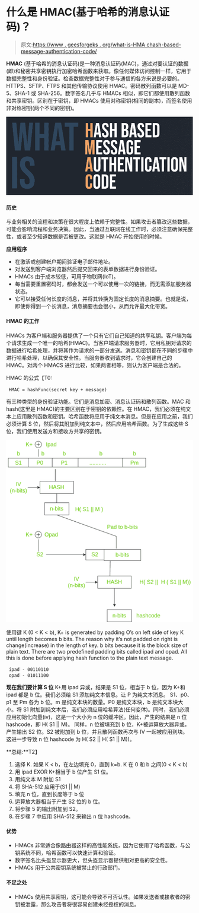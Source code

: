 # 什么是 HMAC(基于哈希的消息认证码)？

> 原文:[https://www . geesforgeks . org/what-is-HMA chash-based-message-authentication-code/](https://www.geeksforgeeks.org/what-is-hmachash-based-message-authentication-code/)

**HMAC** (基于哈希的消息认证码)是一种消息认证码(MAC)，通过对要认证的数据(即)和秘密共享密钥执行加密哈希函数来获取。像任何媒体访问控制一样，它用于数据完整性和身份验证。检查数据完整性对于参与通信的各方来说是必要的。HTTPS、SFTP、FTPS 和其他传输协议使用 HMAC。密码散列函数可以是 MD-5、SHA-1 或 SHA-256。数字签名几乎与 HMACs 相似，即它们都使用散列函数和共享密钥。区别在于密钥，即 HMACs 使用对称密钥(相同的副本)，而签名使用非对称密钥(两个不同的密钥)。

![What-is-HMAC](img/906cda259f646bb45c3fe6aa31792755.png)

#### 历史

与业务相关的流程和决策在很大程度上依赖于完整性。如果攻击者篡改这些数据，可能会影响流程和业务决策。因此，当通过互联网在线工作时，必须注意确保完整性，或者至少知道数据是否被更改。这就是 HMAC 开始使用的时候。

**应用程序**

*   在激活或创建帐户期间验证电子邮件地址。
*   对发送到客户端浏览器然后提交回来的表单数据进行身份验证。
*   HMACs 由于成本较低，可用于物联网(IoT)。
*   每当需要重置密码时，都会发送一个可以使用一次的链接，而无需添加服务器状态。
*   它可以接受任何长度的消息，并将其转换为固定长度的消息摘要。也就是说，即使你得到一个长消息，消息摘要也会很小，从而允许最大化带宽。

#### HMAC 的工作

HMACs 为客户端和服务器提供了一个只有它们自己知道的共享私钥。客户端为每个请求生成一个唯一的哈希(HMAC)。当客户端请求服务器时，它用私钥对请求的数据进行哈希处理，并将其作为请求的一部分发送。消息和密钥都在不同的步骤中进行哈希处理，以确保其安全性。当服务器收到请求时，它会创建自己的 HMAC。对两个 HMACS 进行比较，如果两者相等，则认为客户端是合法的。

HMAC 的公式【T0:

```
 HMAC = hashFunc(secret key + message) 
```

有三种类型的身份验证功能。它们是消息加密、消息认证码和散列函数。MAC 和 hash(这里是 HMAC)的主要区别在于密钥的依赖性。在 HMAC，我们必须在纯文本上应用散列函数和密钥。哈希函数将应用于纯文本消息。但是在应用之前，我们必须计算 S 位，然后将其附加到纯文本中，然后应用哈希函数。为了生成这些 S 位，我们使用发送方和接收方共享的密钥。

![](img/c6f5689fccfbc335437ab5dd9833f6c3.png)

使用键 K (0 < K < b), K+ is generated by padding O’s on left side of key K until length becomes b bits. The reason why it’s not padded on right is change(increase) in the length of key. b bits because it is the block size of plain text. There are two predefined padding bits called ipad and opad. All this is done before applying hash function to the plain text message. 

```
 ipad - 00110110 
 opad - 01011100
```

**现在我们要计算 S 位**
K+用 ipad 异或，结果是 S1 位，相当于 b 位，因为 K+和 ipad 都是 b 位。我们必须给 S1 添加纯文本信息。让 P 为纯文本消息。
S1、p0、p1 至 Pm 各为 b 位。m 是纯文本块的数量。P0 是纯文本块，b 是纯文本块大小。将 S1 附加到纯文本后，我们必须应用哈希算法(任何变体)。同时，我们必须应用初始化向量(ⅳ)，这是一个大小为 n 位的缓冲区。因此，产生的结果是 n 位 hashcode，即 H( S1 || M)。
同样，n 位被填充到 b 位，K+被运算放大器异或，产生输出 S2 位。S2 被附加到 b 位，并且散列函数再次与 IV 一起被应用到块。这进一步导致 n 位 hashcode 为 H( S2 || H( S1 || M))。

**总结:**T2】

1.  选择 K.
    如果 K < b，在左边填充 0，直到 k=b. K 在 0 和 b 之间(0 < K < b)
2.  用 ipad EXOR K+相当于 b 位产生 S1 位。
3.  用纯文本 M 附加 S1
4.  将 SHA-512 应用于(S1 || M)
5.  填充 n 位，直到长度等于 b 位
6.  运算放大器相当于产生 S2 位的 b 位。
7.  将步骤 5 的输出附加到 S2。
8.  在步骤 7 中应用 SHA-512 来输出 n 位 hashcode。

#### 优势

*   HMACs 非常适合像路由器这样的高性能系统，因为它使用了哈希函数，与公钥系统不同，哈希函数可以快速计算和验证。
*   数字签名比头盔显示器更大，但头盔显示器提供相对更高的安全性。
*   HMACs 用于公共密钥系统被禁止的行政部门。

#### 不足之处

*   HMACs 使用共享密钥，这可能会导致不可否认性。如果发送者或接收者的密钥被泄露，那么攻击者将很容易创建未经授权的消息。